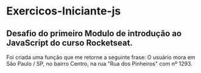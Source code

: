 # Exercicos-Iniciante-js
##   Desafio do primeiro Modulo de introdução ao JavaScript do curso Rocketseat.

Foi criada uma função que me retorne a seguinte frase: O usuário mora em São Paulo / SP, no bairro Centro, na rua "Rua dos Pinheiros" com
nº 1293.
